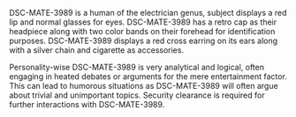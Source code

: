 DSC-MATE-3989 is a human of the electrician genus, subject displays a red lip and normal glasses for eyes. DSC-MATE-3989 has a retro cap as their headpiece along with two color bands on their forehead for identification purposes. DSC-MATE-3989 displays a red cross earring on its ears along with a silver chain and cigarette as accessories. 

Personality-wise DSC-MATE-3989 is very analytical and logical, often engaging in heated debates or arguments for the mere entertainment factor. This can lead to humorous situations as DSC-MATE-3989 will often argue about trivial and unimportant topics. Security clearance is required for further interactions with DSC-MATE-3989.